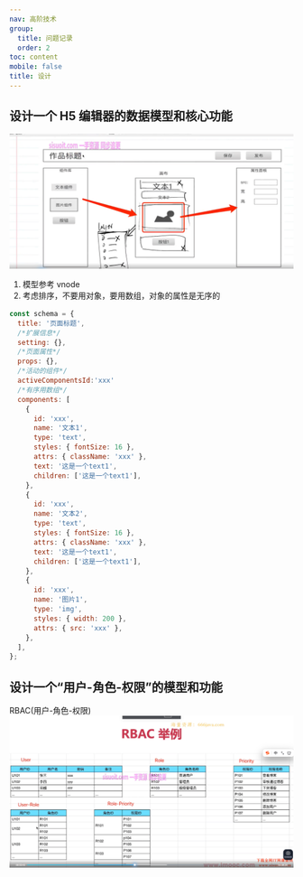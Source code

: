 ```yaml
---
nav: 高阶技术
group:
  title: 问题记录
  order: 2
toc: content
mobile: false
title: 设计
---
```


## 设计一个 H5 编辑器的数据模型和核心功能

![alt text](../../img/image.png)

1. 模型参考 vnode
2. 考虑排序，不要用对象，要用数组，对象的属性是无序的

```js
const schema = {
  title: '页面标题',
  /*扩展信息*/
  setting: {},
  /*页面属性*/
  props: {},
  /*活动的组件*/
  activeComponentsId:'xxx'
  /*有序用数组*/
  components: [
    {
      id: 'xxx',
      name: '文本1',
      type: 'text',
      styles: { fontSize: 16 },
      attrs: { className: 'xxx' },
      text: '这是一个text1',
      children: ['这是一个text1'],
    },
    {
      id: 'xxx',
      name: '文本2',
      type: 'text',
      styles: { fontSize: 16 },
      attrs: { className: 'xxx' },
      text: '这是一个text1',
      children: ['这是一个text1'],
    },
    {
      id: 'xxx',
      name: '图片1',
      type: 'img',
      styles: { width: 200 },
      attrs: { src: 'xxx' },
    },
  ],
};
```

## 设计一个“用户-角色-权限”的模型和功能

RBAC(用户-角色-权限)  
![alt text](../../img/rbac.png)
